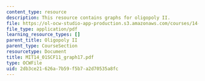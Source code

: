 ```yaml
---
content_type: resource
description: This resource contains graphs for oligopoly II.
file: https://ol-ocw-studio-app-production.s3.amazonaws.com/courses/14-01sc-principles-of-microeconomics-fall-2011/2db3ce21626a7b59f5b7a2d70535a8fc_MIT14_01SCF11_graph17.pdf
file_type: application/pdf
learning_resource_types: []
parent_title: Oligopoly II
parent_type: CourseSection
resourcetype: Document
title: MIT14_01SCF11_graph17.pdf
type: OCWFile
uid: 2db3ce21-626a-7b59-f5b7-a2d70535a8fc
---
```

